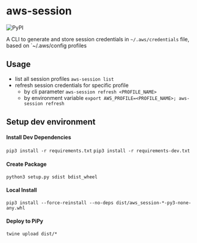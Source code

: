 # aws-session

![PyPI](https://img.shields.io/pypi/v/aws-session)

A CLI to generate and store session credentials in `~/.aws/credentials` file, based on `~/.aws/config profiles

## Usage

* list all session profiles `aws-session list`
* refresh session credentials for specific profile
  * by cli parameter `aws-session refresh <PROFILE_NAME>`
  * by environment variable `export AWS_PROFILE=<PROFILE_NAME>; aws-session refresh`


## Setup dev environment

#### Install Dev Dependencies
`pip3 install -r requirements.txt`
`pip3 install -r requirements-dev.txt`

#### Create Package
`python3 setup.py sdist bdist_wheel`

#### Local Install
`pip3 install --force-reinstall --no-deps dist/aws_session-*-py3-none-any.whl`

#### Deploy to PiPy
`twine upload dist/*`
